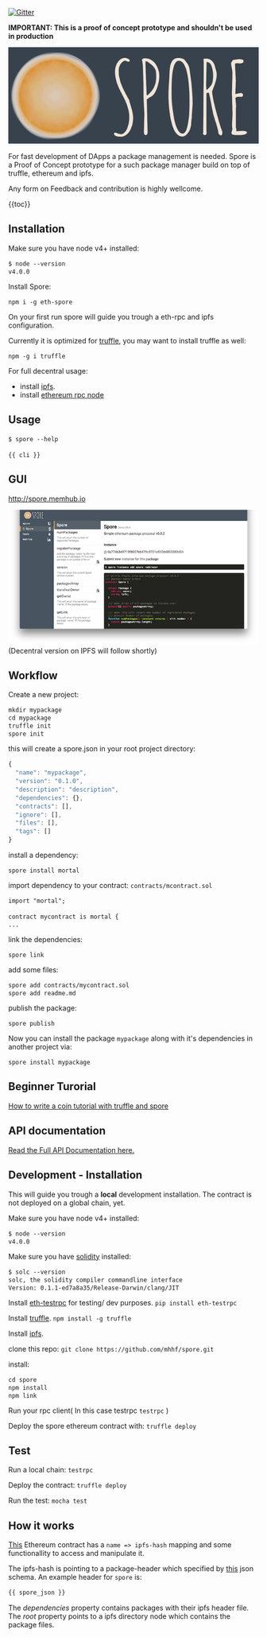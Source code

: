 
[![Gitter](https://badges.gitter.im/Join%20Chat.svg)](https://gitter.im/mhhf/spore?utm_source=badge&utm_medium=badge&utm_campaign=pr-badge&utm_content=body_badge)

**IMPORTANT: This is a proof of concept prototype and shouldn't be used in production**

![](named_logo.png)

For fast development of DApps a package management is needed. 
Spore is a Proof of Concept prototype for a such package manager build on top of truffle, ethereum and ipfs.

Any form on Feedback and contribution is highly wellcome.


{{toc}}


## Installation

Make sure you have node v4+ installed:
```
$ node --version
v4.0.0
```

Install Spore: 
```
npm i -g eth-spore
```

On your first run spore will guide you trough a eth-rpc and ipfs configuration.

Currently it is optimized for [truffle](https://github.com/ConsenSys/truffle), you may want to install truffle as well: 
```
npm -g i truffle
```

For full decentral usage:

* install [ipfs](https://ipfs.io/docs/install/).
* install [ethereum rpc node](https://ipfs.io/docs/install/)

## Usage

```
$ spore --help

{{ cli }}

```

## GUI
http://spore.memhub.io

![](gui.png)
(Decentral version on IPFS will follow shortly)

## Workflow
Create a new project:
```
mkdir mypackage 
cd mypackage
truffle init
spore init
```

this will create a spore.json in your root project directory:
```js
{
  "name": "mypackage",
  "version": "0.1.0",
  "description": "description",
  "dependencies": {},
  "contracts": [],
  "ignore": [],
  "files": [],
  "tags": []
}
```

install a dependency:
```
spore install mortal
```

import dependency to your contract: `contracts/mcontract.sol`
```
import "mortal";

contract mycontract is mortal {
...

```

link the dependencies:
```
spore link
```

add some files:
```
spore add contracts/mycontract.sol
spore add readme.md
```

publish the package:
```
spore publish
```

Now you can install the package `mypackage` along with it's dependencies in another project via:
```
spore install mypackage
```
## Beginner Turorial

[How to write a coin tutorial with truffle and spore](doc/coin_tutorial.md)

## API documentation

[Read the Full API Documentation here.](doc/api.md)


## Development - Installation
This will guide you trough a **local** development installation. The contract is not deployed on a global chain, yet.

Make sure you have node v4+ installed:
```
$ node --version
v4.0.0
```

Make sure you have [solidity](https://github.com/ethereum/cpp-ethereum/wiki) installed:

```
$ solc --version
solc, the solidity compiler commandline interface
Version: 0.1.1-ed7a8a35/Release-Darwin/clang/JIT
```

Install [eth-testrpc](https://github.com/ConsenSys/eth-testrpc) for testing/ dev purposes.
`pip install eth-testrpc`

Install [truffle](https://github.com/ConsenSys/truffle).
`npm install -g truffle`

Install [ipfs](https://ipfs.io/docs/install/).

clone this repo:
`git clone https://github.com/mhhf/spore.git`

install:
```
cd spore
npm install
npm link
```
Run your rpc client( In this case testrpc `testrpc` )

Deploy the spore ethereum contract with: `truffle deploy`


## Test
Run a local chain:
`testrpc`

Deploy the contract:
`truffle deploy`

Run the test:
`mocha test`

## How it works
[This](https://github.com/mhhf/spore/blob/master/contracts/Spore.sol) Ethereum contract has a ` name => ipfs-hash ` mapping and some functionallity to access and manipulate it.

The ipfs-hash is pointing to a package-header which specified by [this](https://github.com/mhhf/spore/blob/master/src/ipfs_spec.json) json schema.
An example header for `spore` is:
```js
{{ spore_json }}

```

The *dependencies* property contains packages with their ipfs header file.
The *root* property points to a ipfs directory node which contains the package files.
